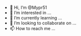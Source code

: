 - 👋 Hi, I’m @Mypr51
- 👀 I’m interested in ...
- 🌱 I’m currently learning ...
- 💞️ I’m looking to collaborate on ...
- 📫 How to reach me ...

<!---
Mypr51/Mypr51 is a ✨ special ✨ repository because its `README.md` (this file) appears on your GitHub profile.
You can click the Preview link to take a look at your changes.
i create a weeb for a business seee that .
--->
